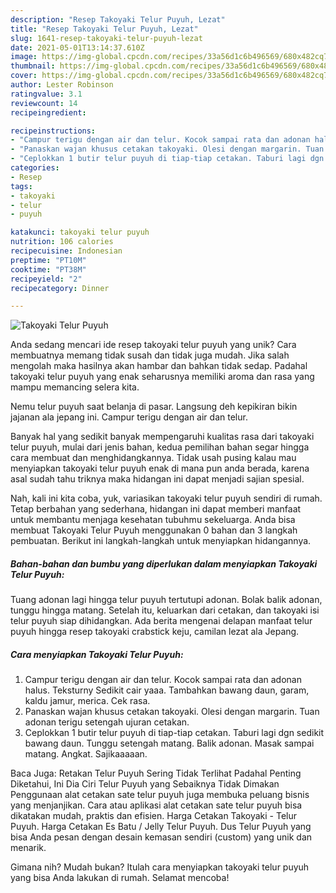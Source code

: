 ```yaml
---
description: "Resep Takoyaki Telur Puyuh, Lezat"
title: "Resep Takoyaki Telur Puyuh, Lezat"
slug: 1641-resep-takoyaki-telur-puyuh-lezat
date: 2021-05-01T13:14:37.610Z
image: https://img-global.cpcdn.com/recipes/33a56d1c6b496569/680x482cq70/takoyaki-telur-puyuh-foto-resep-utama.jpg
thumbnail: https://img-global.cpcdn.com/recipes/33a56d1c6b496569/680x482cq70/takoyaki-telur-puyuh-foto-resep-utama.jpg
cover: https://img-global.cpcdn.com/recipes/33a56d1c6b496569/680x482cq70/takoyaki-telur-puyuh-foto-resep-utama.jpg
author: Lester Robinson
ratingvalue: 3.1
reviewcount: 14
recipeingredient:

recipeinstructions:
- "Campur terigu dengan air dan telur. Kocok sampai rata dan adonan halus. Teksturny Sedikit cair yaaa. Tambahkan bawang daun, garam, kaldu jamur, merica. Cek rasa."
- "Panaskan wajan khusus cetakan takoyaki. Olesi dengan margarin. Tuan adonan terigu setengah ujuran cetakan."
- "Ceplokkan 1 butir telur puyuh di tiap-tiap cetakan. Taburi lagi dgn sedikit bawang daun. Tunggu setengah matang. Balik adonan. Masak sampai matang. Angkat. Sajikaaaaan."
categories:
- Resep
tags:
- takoyaki
- telur
- puyuh

katakunci: takoyaki telur puyuh 
nutrition: 106 calories
recipecuisine: Indonesian
preptime: "PT10M"
cooktime: "PT38M"
recipeyield: "2"
recipecategory: Dinner

---
```



![Takoyaki Telur Puyuh](https://img-global.cpcdn.com/recipes/33a56d1c6b496569/680x482cq70/takoyaki-telur-puyuh-foto-resep-utama.jpg)

Anda sedang mencari ide resep takoyaki telur puyuh yang unik? Cara membuatnya memang tidak susah dan tidak juga mudah. Jika salah mengolah maka hasilnya akan hambar dan bahkan tidak sedap. Padahal takoyaki telur puyuh yang enak seharusnya memiliki aroma dan rasa yang mampu memancing selera kita.

Nemu telur puyuh saat belanja di pasar. Langsung deh kepikiran bikin jajanan ala jepang ini. Campur terigu dengan air dan telur.

Banyak hal yang sedikit banyak mempengaruhi kualitas rasa dari takoyaki telur puyuh, mulai dari jenis bahan, kedua pemilihan bahan segar hingga cara membuat dan menghidangkannya. Tidak usah pusing kalau mau menyiapkan takoyaki telur puyuh enak di mana pun anda berada, karena asal sudah tahu triknya maka hidangan ini dapat menjadi sajian spesial.


Nah, kali ini kita coba, yuk, variasikan takoyaki telur puyuh sendiri di rumah. Tetap berbahan yang sederhana, hidangan ini dapat memberi manfaat untuk membantu menjaga kesehatan tubuhmu sekeluarga. Anda bisa membuat Takoyaki Telur Puyuh menggunakan 0 bahan dan 3 langkah pembuatan. Berikut ini langkah-langkah untuk menyiapkan hidangannya.

<!--inarticleads1-->

##### Bahan-bahan dan bumbu yang diperlukan dalam menyiapkan Takoyaki Telur Puyuh:



Tuang adonan lagi hingga telur puyuh tertutupi adonan. Bolak balik adonan, tunggu hingga matang. Setelah itu, keluarkan dari cetakan, dan takoyaki isi telur puyuh siap dihidangkan. Ada berita mengenai delapan manfaat telur puyuh hingga resep takoyaki crabstick keju, camilan lezat ala Jepang. 

<!--inarticleads2-->

##### Cara menyiapkan Takoyaki Telur Puyuh:

1. Campur terigu dengan air dan telur. Kocok sampai rata dan adonan halus. Teksturny Sedikit cair yaaa. Tambahkan bawang daun, garam, kaldu jamur, merica. Cek rasa.
1. Panaskan wajan khusus cetakan takoyaki. Olesi dengan margarin. Tuan adonan terigu setengah ujuran cetakan.
1. Ceplokkan 1 butir telur puyuh di tiap-tiap cetakan. Taburi lagi dgn sedikit bawang daun. Tunggu setengah matang. Balik adonan. Masak sampai matang. Angkat. Sajikaaaaan.


Baca Juga: Retakan Telur Puyuh Sering Tidak Terlihat Padahal Penting Diketahui, Ini Dia Ciri Telur Puyuh yang Sebaiknya Tidak Dimakan Penggunaan alat cetakan sate telur puyuh juga membuka peluang bisnis yang menjanjikan. Cara atau aplikasi alat cetakan sate telur puyuh bisa dikatakan mudah, praktis dan efisien. Harga Cetakan Takoyaki - Telur Puyuh. Harga Cetakan Es Batu / Jelly Telur Puyuh. Dus Telur Puyuh yang bisa Anda pesan dengan desain kemasan sendiri (custom) yang unik dan menarik. 

Gimana nih? Mudah bukan? Itulah cara menyiapkan takoyaki telur puyuh yang bisa Anda lakukan di rumah. Selamat mencoba!
